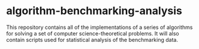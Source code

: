 # algorithm-benchmarking-analysis
This repository contains all of the implementations of a series of algorithms for solving a set of computer science-theoretical problems. It will also contain scripts used for statistical analysis of the benchmarking data.
